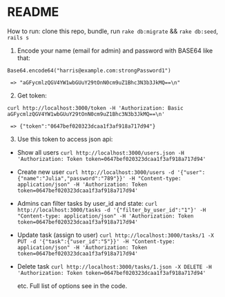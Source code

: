 # README

How to run: clone this repo, bundle, run `rake db:migrate` && `rake db:seed`, `rails s`

1. Encode your name (email for admin) and password with BASE64 like that:

`Base64.encode64("harris@example.com:strongPassword1")`

` => "aGFycmlzQGV4YW1wbGUuY29tOnN0cm9uZ1Bhc3N3b3JkMQ==\n"`

2. Get token:

`curl http://localhost:3000/token -H 'Authorization: Basic aGFycmlzQGV4YW1wbGUuY29tOnN0cm9uZ1Bhc3N3b3JkMQ==\n'`

` => {"token":"0647bef020323dcaa1f3af918a717d94"}`

3. Use this token to access json api:

* Show all users
`curl http://localhost:3000/users.json -H 'Authorization: Token token=0647bef020323dcaa1f3af918a717d94'`

* Create new user
`curl http://localhost:3000/users -d '{"user":{"name":"Julia","password":"789"}}' -H "Content-type: application/json" -H 'Authorization: Token token=0647bef020323dcaa1f3af918a717d94'`

* Admins can filter tasks by user_id and state:
`curl http://localhost:3000/tasks -d '{"filter_by_user_id":"1"}' -H "Content-type: application/json" -H 'Authorization: Token token=0647bef020323dcaa1f3af918a717d94'`

* Update task (assign to user)
`curl http://localhost:3000/tasks/1 -X PUT -d '{"task":{"user_id":"5"}}' -H "Content-type: application/json" -H 'Authorization: Token token=0647bef020323dcaa1f3af918a717d94'`

* Delete task
`curl http://localhost:3000/tasks/1.json -X DELETE -H 'Authorization: Token token=0647bef020323dcaa1f3af918a717d94'`

    etc. Full list of options see in the code.
